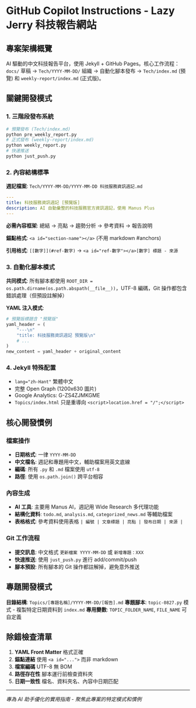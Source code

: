 # GitHub Copilot Instructions - Lazy Jerry 科技報告網站

## 專案架構概覽

AI 驅動的中文科技報告平台，使用 Jekyll + GitHub Pages。核心工作流程：`docs/` 草稿 → `Tech/YYYY-MM-DD/` 組織 → 自動化腳本發布 → `Tech/index.md` (預覽) 和 `weekly-report/index.md` (正式版)。

## 關鍵開發模式

### 1. 三階段發布系統

```bash
# 預覽發布 (Tech/index.md)
python pre_weekly_report.py
# 正式發布 (weekly-report/index.md)
python weekly_report.py
# 快速推送
python just_push.py
```

### 2. 內容結構標準

**週記檔案**: `Tech/YYYY-MM-DD/YYYY-MM-DD 科技服務資訊週記.md`

```yaml
---
title: 科技服務資訊週記 [預覽版]
description: AI 自動彙整的科技服務官方資訊週記，使用 Manus Plus
---
```

**必需內容框架**: 總結 → 亮點 → 趨勢分析 → 參考資料 → 報告說明

**錨點格式**: `<a id="section-name"></a>` (不用 markdown #anchors)

**引用格式**: `[[數字]](#ref-數字)` → `<a id="ref-數字"></a>[數字] 標題 - 來源`

### 3. 自動化腳本模式

**共同模式**: 所有腳本都使用 `ROOT_DIR = os.path.dirname(os.path.abspath(__file__))`，UTF-8 編碼，Git 操作都包含錯誤處理（但預設註解掉）

**YAML 注入模式**:

```python
# 預覽版標題含 "預覽版"
yaml_header = (
    "---\n"
    "title: 科技服務資訊週記 預覽版\n"
    # ...
)
new_content = yaml_header + original_content
```

### 4. Jekyll 特殊配置

- `lang="zh-Hant"` 繁體中文
- 完整 Open Graph (1200x630 圖片)
- Google Analytics: G-ZS4ZJMKGME
- `Topics/index.html` 只是重導向 `<script>location.href = "/";</script>`

## 核心開發慣例

### 檔案操作

- **日期格式**: 一律 `YYYY-MM-DD`
- **中文檔名**: 週記和專題用中文，輔助檔案用英文底線
- **編碼**: 所有 `.py` 和 `.md` 檔案使用 `utf-8`
- **路徑**: 使用 `os.path.join()` 跨平台相容

### 內容生成

- **AI 工具**: 主要用 Manus AI，週記用 Wide Research 多代理功能
- **結構化資料**: `todo.md`, `analysis.md`, `categorized_news.md` 等輔助檔案
- **表格格式**: 參考資料使用表格 `| 編號 | 文章標題 | 亮點 | 發布日期 | 來源 |`

### Git 工作流程

- **提交訊息**: 中文格式 `更新檔案 YYYY-MM-DD` 或 `新增專題：XXX`
- **快速推送**: 使用 `just_push.py` 進行 add/commit/push
- **腳本預設**: 所有腳本的 Git 操作都註解掉，避免意外推送

## 專題開發模式

**目錄結構**: `Topics/[專題名稱]/YYYY-MM-DD/[報告].md`
**專題腳本**: `topic-0827.py` 模式 - 複製特定日期資料到 `index.md`
**專用變數**: `TOPIC_FOLDER_NAME`, `FILE_NAME` 可自定義

## 除錯檢查清單

1. **YAML Front Matter** 格式正確
2. **錨點連結** 使用 `<a id="...">` 而非 markdown
3. **檔案編碼** UTF-8 無 BOM
4. **路徑存在性** 腳本運行前檢查資料夾
5. **日期一致性** 檔名、資料夾名、內容中日期匹配

---

_專為 AI 助手優化的實用指南 - 聚焦此專案的特定模式和慣例_
